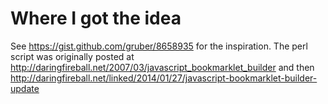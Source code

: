 # Where I got the idea

See <https://gist.github.com/gruber/8658935> for the inspiration. The perl script was originally posted at <http://daringfireball.net/2007/03/javascript_bookmarklet_builder> and then <http://daringfireball.net/linked/2014/01/27/javascript-bookmarklet-builder-update>
